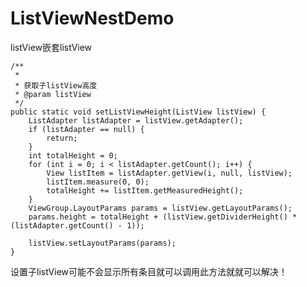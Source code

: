 ﻿# ListViewNestDemo
listView嵌套listView

    /**
     *
     * 获取子listView高度
     * @param listView
     */
    public static void setListViewHeight(ListView listView) {
        ListAdapter listAdapter = listView.getAdapter();
        if (listAdapter == null) {
            return;
        }
        int totalHeight = 0;
        for (int i = 0; i < listAdapter.getCount(); i++) {
            View listItem = listAdapter.getView(i, null, listView);
            listItem.measure(0, 0);
            totalHeight += listItem.getMeasuredHeight();
        }
        ViewGroup.LayoutParams params = listView.getLayoutParams();
        params.height = totalHeight + (listView.getDividerHeight() * (listAdapter.getCount() - 1));

        listView.setLayoutParams(params);
    }

设置子listView可能不会显示所有条目就可以调用此方法就就可以解决！